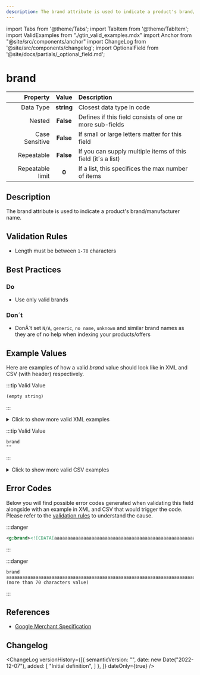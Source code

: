 ```yaml
---
description: The brand attribute is used to indicate a product's brand/manufacturer name.
---
```


import Tabs from '@theme/Tabs';
import TabItem from '@theme/TabItem';
import ValidExamples from "./gtin_valid_examples.mdx"
import Anchor from "@site/src/components/anchor"
import ChangeLog from '@site/src/components/changelog';
import OptionalField from '@site/docs/partials/_optional_field.md';

# brand

<OptionalField/>

|     **Property** |         **Value**          | **Description**                                              |
|-----------------:|:--------------------------:|:-------------------------------------------------------------|
|        Data Type |    **string**     | Closest data type in code                                    |
|           Nested |      **False**      | Defines if this field consists of one or more sub-fields     |
|   Case Sensitive |  **False**  | If small or large letters matter for this field              |
|       Repeatable |    **False**    | If you can supply multiple items of this field (it´s a list) |
| Repeatable limit | **0** | If a list, this specifices the max number of items           |



## Description

The brand attribute is used to indicate a product's brand/manufacturer name.





## Validation Rules

- Length must be between `1-70` characters


## Best Practices


### Do

- Use only valid brands



### Don´t

- DonÂ´t set `N/A`, `generic`, `no name`, `unknown` and similar brand names as they are of no help when indexing your products/offers




## Example Values

Here are examples of how a valid *brand* value  should look like in XML and CSV (with header) respectively.

<Tabs>
  <TabItem value="valid_xml" label="XML" default>

:::tip Valid Value

```xml
(empty string)
```

:::

<details>
  <summary>Click to show more valid XML examples</summary>
  <div>

```xml
(empty string)
```

```xml
<g:brand><![CDATA[Prisjakt]]></g:brand>
```

```xml
<g:brand><![CDATA[Sony]]></g:brand>
```


  </div>
</details>

 </TabItem>
  <TabItem value="valid_csv" label="CSV">

:::tip Valid Value

```csv
brand
""
```

:::

<details>
  <summary>Click to show more valid CSV examples</summary>
  <div>

```csv
brand
""
```

```csv
brand
Prisjakt
```

```csv
brand
Sony
```


  </div>
</details>

  </TabItem>
</Tabs>

## Error Codes

Below you will find possible error codes generated when validating this field alongside with an example in XML and CSV that would trigger the code. Please refer to the [validation rules](#validation-rules) to understand the cause.

<Tabs>
  <TabItem value="invalid_xml" label="XML" default>

:::danger <Anchor id="validation_invalid_length" title="validation_invalid_length" /> 

```xml
<g:brand><![CDATA[aaaaaaaaaaaaaaaaaaaaaaaaaaaaaaaaaaaaaaaaaaaaaaaaaaaaaaaaaaaaaaaaaaaaaaa (more than 70 characters value)]]></g:brand>
```

:::


 </TabItem>
  <TabItem value="invalid_csv" label="CSV">

:::danger <Anchor id="validation_invalid_length" title="validation_invalid_length" /> 

```csv
brand
aaaaaaaaaaaaaaaaaaaaaaaaaaaaaaaaaaaaaaaaaaaaaaaaaaaaaaaaaaaaaaaaaaaaaaa (more than 70 characters value)
```

:::


  </TabItem>
</Tabs>

## References
- [Google Merchant Specification](https://support.google.com/merchants/answer/6324351)

## Changelog
<ChangeLog versionHistory={[{
    semanticVersion: "",
    date: new Date("2022-12-07"),
added: [
"Initial definition",
    ]  },
]} dateOnly={true} />
